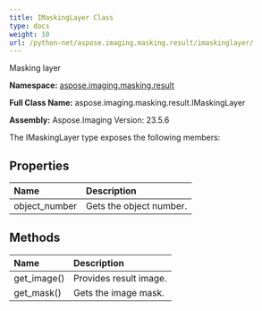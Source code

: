 ```yaml
---
title: IMaskingLayer Class
type: docs
weight: 10
url: /python-net/aspose.imaging.masking.result/imaskinglayer/
---
```


Masking layer

**Namespace:** [aspose.imaging.masking.result](/imaging/python-net/aspose.imaging.masking.result/)

**Full Class Name:** aspose.imaging.masking.result.IMaskingLayer

**Assembly:**  Aspose.Imaging Version: 23.5.6

The IMaskingLayer type exposes the following members:
## **Properties**
|**Name**|**Description**|
| :- | :- |
|object_number|Gets the object number.|
## **Methods**
|**Name**|**Description**|
| :- | :- |
|get_image()|Provides result image.|
|get_mask()|Gets the image mask.|
